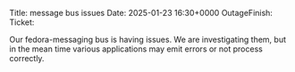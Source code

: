 Title: message bus issues
Date: 2025-01-23 16:30+0000
OutageFinish:
Ticket: 

Our fedora-messaging bus is having issues.
We are investigating them, but in the mean time
various applications may emit errors or not process
correctly.
